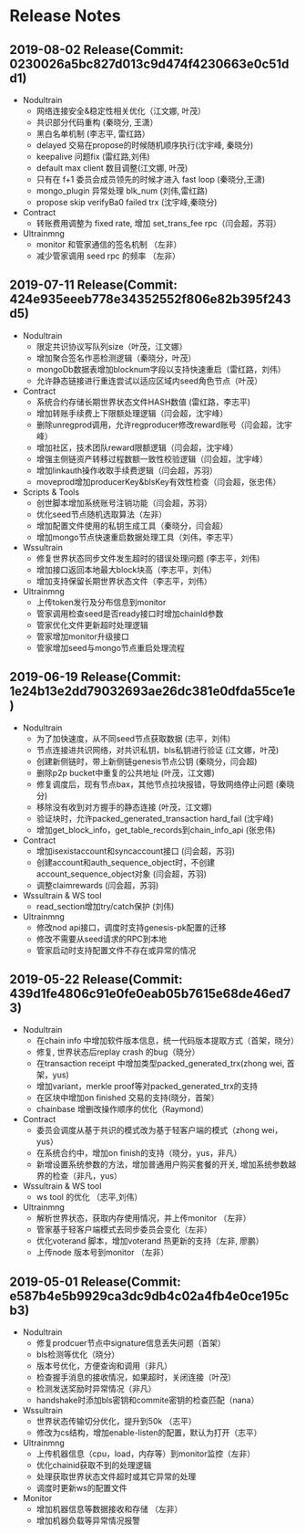 # Release Notes

## 2019-08-02 Release(Commit: 0230026a5bc827d013c9d474f4230663e0c51dd1)

* Nodultrain
    * 网络连接安全&稳定性相关优化（江文娜, 叶茂）
    * 共识部分代码重构 (秦晓分, 王潇）
    * 黑白名单机制 (李志平, 雷红路）
    * delayed 交易在propose的时候随机顺序执行(沈宇峰, 秦晓分)
    * keepalive 问题fix (雷红路,刘伟)
    * default max client 数目调整(江文娜, 叶茂)
    * 只有在 f+1 委员会成员领先的时候才进入 fast loop (秦晓分,王潇)
    * mongo_plugin 异常处理 blk_num (刘伟,雷红路)
    * propose skip verifyBa0 failed trx (沈宇峰,秦晓分)
* Contract
    * 转账费用调整为 fixed rate, 增加 set_trans_fee rpc（闫会超，苏羽）
* Ultrainmng
    * monitor 和管家通信的签名机制 （左非）
    * 减少管家调用 seed rpc 的频率 （左非）

## 2019-07-11 Release(Commit: 424e935eeeb778e34352552f806e82b395f243d5)

* Nodultrain
    * 限定共识协议写队列size（叶茂，江文娜）
    * 增加聚合签名作恶检测逻辑（秦晓分，叶茂）
    * mongoDb数据表增加blocknum字段以支持快速重启（雷红路，刘伟）
    * 允许静态链接进行重连尝试以适应区域内seed角色节点（叶茂）
* Contract
    * 系统合约存储长期世界状态文件HASH数值 (雷红路，李志平)
    * 增加转账手续费上下限额处理逻辑（闫会超，沈宇峰）
    * 删除unregprod调用，允许regproducer修改reward账号（闫会超，沈宇峰）
    * 增加社区，技术团队reward限额逻辑（闫会超，沈宇峰）
    * 增强主侧链资产转移过程数额一致性校验逻辑（闫会超，沈宇峰）
    * 增加linkauth操作收取手续费逻辑（闫会超，苏羽）
    * moveprod增加producerKey&blsKey有效性检查（闫会超，张忠伟）
* Scripts & Tools
    * 创世脚本增加系统账号注销功能（闫会超，苏羽）
    * 优化seed节点随机选取算法（左非）
    * 增加配置文件使用的私钥生成工具（秦晓分，闫会超）
    * 增加mongo节点快速重启数据处理工具（刘伟，李志平）
* Wssultrain
    * 修复世界状态同步文件发生超时的错误处理问题 (李志平，刘伟)
    * 增加接口返回本地最大block块高（李志平，刘伟）
    * 增加支持保留长期世界状态文件（李志平，刘伟）
* Ultrainmng
    * 上传token发行及分布信息到monitor
    * 管家调用检查seed是否ready接口时增加chainId参数
    * 管家优化文件更新超时处理逻辑
    * 管家增加monitor升级接口
    * 管家增加seed与mongo节点重启处理流程


## 2019-06-19 Release(Commit: 1e24b13e2dd79032693ae26dc381e0dfda55ce1e)

* Nodultrain
    * 为了加快速度，从不同seed节点获取数据 (志平，刘伟)
    * 节点连接进共识网络，对共识私钥，bls私钥进行验证 (江文娜，叶茂)
    * 创建新侧链时，带上新侧链genesis节点公钥 (秦晓分，闫会超)
    * 删除p2p bucket中重复的公共地址 (叶茂，江文娜)
    * 修复调度后，现有节点bax，其他节点拉块报错，导致网络停止问题 (秦晓分)
    * 移除没有收到对方握手的静态连接 (叶茂，江文娜)
    * 验证块时，允许packed_generated_transaction hard_fail (沈宇峰)
    * 增加get_block_info，get_table_records到chain_info_api (张忠伟)
* Contract
    * 增加isexistaccount和syncaccount接口 (闫会超，苏羽)
    * 创建account和auth_sequence_object时，不创建account_sequence_object对象 (闫会超，苏羽)
    * 调整claimrewards (闫会超，苏羽)
* Wssultrain & WS tool
    * read_section增加try/catch保护 (刘伟)
* Ultrainmng
    * 修改nod api接口，调度时支持genesis-pk配置的迁移
    * 修改不需要从seed请求的RPC到本地
    * 管家启动时支持配置文件不存在或异常的情况


## 2019-05-22 Release(Commit: 439d1fe4806c91e0fe0eab05b7615e68de46ed73)

* Nodultrain
    * 在chain info 中增加软件版本信息，统一代码版本提取方式（首架，晓分）
    * 修复, 世界状态后replay crash 的bug（晓分）
    * 在transaction receipt 中增加类型packed_generated_trx(zhong wei, 首架，yus)
    * 增加variant，merkle proof等对packed_generated_trx的支持
    * 在区块中增加on finished 交易的支持(晓分，首架）
    * chainbase 增删改操作顺序的优化（Raymond）
* Contract
    * 委员会调度从基于共识的模式改为基于轻客户端的模式（zhong wei， yus）
    * 在系统合约中，增加on finish的支持（晓分，yus，非凡）
    * 新增设置系统参数的方法，增加普通用户购买套餐的开关,  增加系统参数越界的检查（非凡，yus）
* Wssultrain & WS tool
    * ws tool 的优化 （志平,刘伟）
* Ultrainmng
    * 解析世界状态，获取内存使用情况，并上传monitor （左非）
    * 管家基于轻客户端模式去同步委员会变化（左非）
    * 优化voterand 脚本，增加voterand 热更新的支持（左非, 廖鹏）
    * 上传node 版本号到monitor （左非）

## 2019-05-01 Release(Commit: e587b4e5b9929ca3dc9db4c02a4fb4e0ce195cb3)

* Nodultrain
    * 修复prodcuer节点中signature信息丢失问题（首架）
    * bls检测等优化（晓分）
    * 版本号优化，方便查询和调用（非凡）
    * 检查握手消息的接收情况，如果超时，关闭连接（叶茂）
    * 检测发送奖励时异常情况（非凡）
    * handshake时添加bls密钥和commite密钥的检查匹配（nana）
* Wssultrain
    * 世界状态传输切分优化，提升到50k （志平）
    * 修改为cs结构，增加enable-listen的配置，默认为打开（志平）
* Ultrainmng
    * 上传机器信息（cpu，load，内存等）到monitor监控（左非）
    * 优化chainid获取不到的处理逻辑
    * 处理获取世界状态文件超时或其它异常的处理
    * 调度时更新ws的配置文件
* Monitor
    * 增加机器信息等数据接收和存储 （左非）
    * 增加机器负载等异常情况报警

